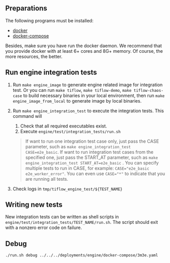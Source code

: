 ## Preparations

The following programs must be installed:

* [docker](https://docs.docker.com/get-docker/)
* [docker-compose](https://docs.docker.com/compose/install/)

Besides, make sure you have run the docker daemon. We recommend that you provide docker with at least 6+ cores and 8G+ memory. Of course, the more resources, the better.

## Run engine integration tests

1. Run `make engine_image` to generate engine related image for integration test. 
   Or you can run `make tiflow`, `make tiflow-demo`, `make tiflow-chaos-case` to build necessary binaries in your local environment, 
   then run `make engine_image_from_local` to generate image by local binaries.
2. Run `make engine_integration_test` to execute the integration tests. This command will

   1. Check that all required executables exist.
   2. Execute `engine/test/integration_tests/run.sh`

   > If want to run one integration test case only, just pass the CASE parameter, such as `make engine_integration_test CASE=e2e_basic`.
   > If want to run integration test cases from the specified one, just pass the START_AT parameter, such as `make engine_integration_test START_AT=e2e_basic` .
   > You can specify multiple tests to run in CASE, for example: `CASE="e2e_basic e2e_worker_error"`. You can even
   > use `CASE="*"` to indicate that you are running all tests.
   >
3. Check logs in `tmp/tiflow_engine_test/${TEST_NAME}`

## Writing new tests

New integration tests can be written as shell scripts in `engine/test/integration_tests/TEST_NAME/run.sh`. The script should
exit with a nonzero error code on failure.

## Debug

```bash
./run.sh debug ../../../deployments/engine/docker-compose/3m3e.yaml
```

